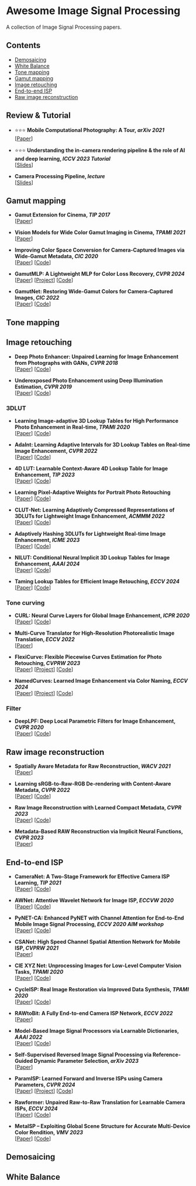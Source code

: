 <!-- The superlink doesn't support uppercases -->
# Awesome Image Signal Processing

A collection of Image Signal Processing papers.

## Contents

- [Demosaicing](#Demosaicing)
- [White Balance](#White-balanc)
- [Tone mapping](#Tone-mapping)
- [Gamut mapping](#Gamut-mapping)
- [Image retouching](#Image-retouching)
- [End-to-end ISP](#End-to-end-ISP)
- [Raw image reconstruction](#Raw-image-reconstruction)


 <!-- Template: - **Title, *TPAMI 2020***\
[[Paper]()]
[[Project]()]
[[Code]()]--> 

## Review & Tutorial

- ⭐⭐⭐ **Mobile Computational Photography: A Tour, *arXiv 2021***\
[[Paper](https://arxiv.org/abs/2102.09000)]

- ⭐⭐⭐ **Understanding the in-camera rendering pipeline & the role of AI and deep learning, *ICCV 2023 Tutorial***\
[[Slides](https://arxiv.org/abs/2102.09000](https://www.eecs.yorku.ca/~mbrown/ICCV2023_For_Print.pdf))]

- **Camera Processing Pipeline, *lecture***\
[[Slides](https://web.stanford.edu/class/cs231m/lectures/lecture-11-camera-isp.pdf)]


## Gamut mapping

- **Gamut Extension for Cinema, *TIP 2017***\
[[Paper](https://www.jvazquez-corral.net/GamutExtension.pdf)]

- **Vision Models for Wide Color Gamut Imaging in Cinema, *TPAMI 2021***\
[[Paper](https://ueaeprints.uea.ac.uk/id/eprint/80856/1/Vision_Models_for_Wide_Color_Gamut_Imaging_in_Cinema.pdf)]

- **Improving Color Space Conversion for Camera-Captured Images via Wide-Gamut Metadata, *CIC 2020***\
[[Paper](https://drive.google.com/file/d/1vjXx5UQazxWY2h6RTcKRp2XzGvJt-Gcz/view)]
[[Code](https://github.com/hminle/improving-color-space-conversion-via-metadata)]

- **GamutMLP: A Lightweight MLP for Color Loss Recovery, *CVPR 2024*** \
[[Paper](https://arxiv.org/abs/2304.11743)]
[[Project](https://gamut-mlp.github.io/)]
[[Code](https://github.com/hminle/gamut-mlp)]

- **GamutNet: Restoring Wide-Gamut Colors for Camera-Captured Images, *CIC 2022*** \
[[Paper](https://library.imaging.org/admin/apis/public/api/ist/website/downloadArticle/cic/29/1/art00003)]
[[Code](https://github.com/gamut-mapping/GamutNet)]


## Tone mapping


## Image retouching

- **Deep Photo Enhancer: Unpaired Learning for Image Enhancement from Photographs with GANs, *CVPR 2018***\
[[Paper](https://openaccess.thecvf.com/content_cvpr_2018/papers/Chen_Deep_Photo_Enhancer_CVPR_2018_paper.pdf)]
[[Code](https://github.com/nothinglo/Deep-Photo-Enhancer)]

- **Underexposed Photo Enhancement using Deep Illumination Estimation, *CVPR 2019***\
[[Paper](https://openaccess.thecvf.com/content_CVPR_2019/papers/Wang_Underexposed_Photo_Enhancement_Using_Deep_Illumination_Estimation_CVPR_2019_paper.pdf)]
[[Code](https://github.com/dvlab-research/DeepUPE)]

### 3DLUT

- **Learning Image-adaptive 3D Lookup Tables for High Performance Photo Enhancement in Real-time, *TPAMI 2020*** \
[[Paper](https://arxiv.org/abs/2009.14468)]
[[Code](https://github.com/HuiZeng/Image-Adaptive-3DLUT)]

- **AdaInt: Learning Adaptive Intervals for 3D Lookup Tables on Real-time Image Enhancement, *CVPR 2022*** \
[[Paper](https://arxiv.org/abs/2204.13983)]
[[Code](https://github.com/ImCharlesY/AdaInt)]

- **4D LUT: Learnable Context-Aware 4D Lookup Table for Image Enhancement, *TIP 2023*** \
[[Paper](https://arxiv.org/abs/2209.01749)]
[[Code](https://github.com/ChengxuLiu/4DLUT)]

- **Learning Pixel-Adaptive Weights for Portrait Photo Retouching** \
[[Paper](https://arxiv.org/abs/2112.03536)]
[[Code](https://github.com/CodeMonsterPHD/PWA)]

- **CLUT-Net: Learning Adaptively Compressed Representations of 3DLUTs for Lightweight Image Enhancement, *ACMMM 2022*** \
[[Paper](https://dl.acm.org/doi/10.1145/3503161.3547879)]
[[Code](https://github.com/Xian-Bei/CLUT)]

- **Adaptively Hashing 3DLUTs for Lightweight Real-time Image Enhancement, *ICME 2023*** \
[[Paper](https://ieeexplore.ieee.org/document/10220002)]
[[Code](https://github.com/Xian-Bei/CLUT)]

- **NILUT: Conditional Neural Implicit 3D Lookup Tables for Image Enhancement, *AAAI 2024*** \
[[Paper](https://arxiv.org/pdf/2306.11920)]
[[Code](https://github.com/mv-lab/nilut)]

- **Taming Lookup Tables for Efficient Image Retouching, *ECCV 2024*** \
[[Paper](https://arxiv.org/abs/2403.19238)]
[[Code](https://github.com/Stephen0808/ICELUT)]


### Tone curving

- **CURL: Neural Curve Layers for Global Image Enhancement, *ICPR 2020***\
[[Paper](https://arxiv.org/abs/1911.13175)]
[[Code](https://github.com/sjmoran/CURL)]

- **Multi-Curve Translator for High-Resolution Photorealistic Image Translation, *ECCV 2022***\
[[Paper](https://arxiv.org/abs/2203.07756)]

- **FlexiCurve: Flexible Piecewise Curves Estimation for Photo Retouching, *CVPRW 2023***\
[[Paper](https://openaccess.thecvf.com/content/CVPR2023W/NTIRE/papers/Li_FlexiCurve_Flexible_Piecewise_Curves_Estimation_for_Photo_Retouching_CVPRW_2023_paper.pdf)]
[[Project](https://li-chongyi.github.io/FlexiCurve/)]
[[Code]()]

- **NamedCurves: Learned Image Enhancement via Color Naming, *ECCV 2024***\
[[Paper](https://arxiv.org/pdf/2407.09892)]
[[Project](https://namedcurves.github.io/)]
[[Code](https://github.com/davidserra9/namedcurves)]


### Filter

- **DeepLPF: Deep Local Parametric Filters for Image Enhancement, *CVPR 2020***\
[[Paper](https://arxiv.org/pdf/2003.13985)]
[[Code](https://github.com/sjmoran/DeepLPF)]

## Raw image reconstruction

- **Spatially Aware Metadata for Raw Reconstruction, *WACV 2021***\
[[Paper](https://openaccess.thecvf.com/content/WACV2021/papers/Punnappurath_Spatially_Aware_Metadata_for_Raw_Reconstruction_WACV_2021_paper.pdf)]

- **Learning sRGB-to-Raw-RGB De-rendering with Content-Aware Metadata, *CVPR 2022***\
[[Paper](https://arxiv.org/abs/2206.01813v1)]
[[Code](https://github.com/SamsungLabs/content-aware-metadata)]

- **Raw Image Reconstruction with Learned Compact Metadata, *CVPR 2023***\
[[Paper](https://arxiv.org/abs/2302.12995)]
[[Code](https://github.com/wyf0912/R2LCM)]

- **Metadata-Based RAW Reconstruction via Implicit Neural Functions, *CVPR 2023***\
[[Paper](https://openaccess.thecvf.com/content/CVPR2023/papers/Li_Metadata-Based_RAW_Reconstruction_via_Implicit_Neural_Functions_CVPR_2023_paper.pdf)]

 <!-- Template: - **Title, *TPAMI 2020***\
[[Paper]()]
[[Project]()]
[[Code]()]--> 

## End-to-end ISP

- **CameraNet: A Two-Stage Framework for Effective Camera ISP Learning, *TIP 2021***\
[[Paper](https://arxiv.org/abs/1908.01481)]
[[Code](https://github.com/zhetongliang/CameraNet_official)]

- **AWNet: Attentive Wavelet Network for Image ISP, *ECCVW 2020***\
[[Paper](https://arxiv.org/abs/2008.09228)]
[[Code](https://github.com/Charlie0215/AWNet-Attentive-Wavelet-Network-for-Image-ISP)]

- **PyNET-CA: Enhanced PyNET with Channel Attention for End-to-End Mobile Image Signal Processing, *ECCV 2020 AIM workshop***\
[[Paper](https://arxiv.org/abs/2104.02895)]
[[Code](https://github.com/egyptdj/skyb-aim2020-public)]

- **CSANet: High Speed Channel Spatial Attention Network for Mobile ISP, *CVPRW 2021***\
[[Paper](https://openaccess.thecvf.com/content/CVPR2021W/MAI/papers/Hsyu_CSAnet_High_Speed_Channel_Spatial_Attention_Network_for_Mobile_ISP_CVPRW_2021_paper.pdf)]

- **CIE XYZ Net: Unprocessing Images for Low-Level Computer Vision Tasks, *TPAMI 2020***\
[[Paper](https://arxiv.org/abs/2006.12709)]
[[Code](https://github.com/mahmoudnafifi/CIE_XYZ_NET)]

- **CycleISP: Real Image Restoration via Improved Data Synthesis, *TPAMI 2020***\
[[Paper](https://arxiv.org/abs/2003.07761)]
[[Code](https://github.com/swz30/CycleISP)]

- **RAWtoBit: A Fully End-to-end Camera ISP Network, *ECCV 2022***\
[[Paper](https://arxiv.org/abs/2208.07639)]

- **Model-Based Image Signal Processors via Learnable Dictionaries, *AAAI 2022***\
[[Paper](https://arxiv.org/abs/2201.03210)]
[[Code](https://github.com/mv-lab/AISP?tab=readme-ov-file)]

- **Self-Supervised Reversed Image Signal Processing via Reference-Guided Dynamic Parameter Selection, *arXiv 2023***\
[[Paper](https://arxiv.org/abs/2303.13916)]

- **ParamISP: Learned Forward and Inverse ISPs using Camera Parameters, *CVPR 2024***\
[[Paper](https://arxiv.org/abs/2312.13313)]
[[Project](https://woo525.github.io/ParamISP/)]
[[Code](https://github.com/woo525/ParamISP)]

- **Rawformer: Unpaired Raw-to-Raw Translation for Learnable Camera ISPs, *ECCV 2024***\
[[Paper](https://arxiv.org/abs/2404.10700)]
[[Code](https://github.com/gosha20777/rawformer)]

- **MetaISP – Exploiting Global Scene Structure for Accurate Multi-Device Color Rendition, *VMV 2023***\
[[Paper](https://arxiv.org/pdf/2401.03220)]
[[Code](https://github.com/vccimaging/MetaISP)]



## Demosaicing

## White Balance








